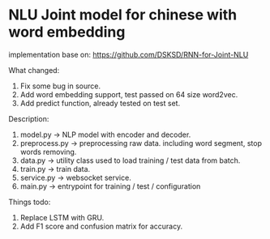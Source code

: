 # NLU Joint model for chinese with word embedding
implementation base on: https://github.com/DSKSD/RNN-for-Joint-NLU

What changed:
1. Fix some bug in source.
2. Add word embedding support, test passed on 64 size word2vec.
3. Add predict function, already tested on test set.

Description:
1. model.py -> NLP model with encoder and decoder.
2. preprocess.py -> preprocessing raw data. including word segment, stop words removing.
3. data.py -> utility class used to load training / test data from batch.
4. train.py -> train data.
5. service.py -> websocket service.
6. main.py -> entrypoint for training / test / configuration

Things todo:
1. Replace LSTM with GRU.
2. Add F1 score and confusion matrix for accuracy.

